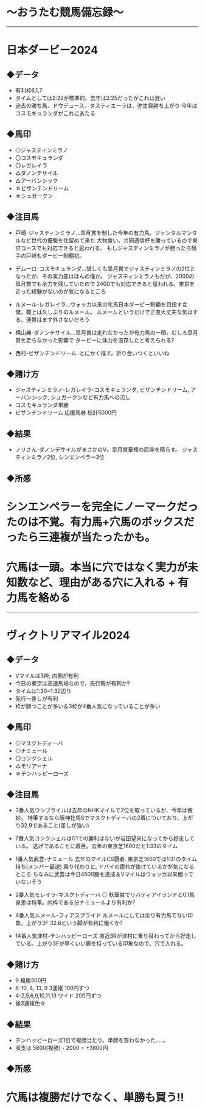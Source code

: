

# ～おうたむ競馬備忘録～
---
# 日本ダービー2024

## ◆データ
- 有利枠6,1,7
- タイムとしては2:22が標準的、去年は2:25だったがこれは遅い
- 過去の勝ち馬、ドウデュース、タスティエーラは、弥生賞勝ち上がり
 今年はコスモキュランダがこれにあたる

## ◆馬印
- ◎ジャスティンミラノ
- 〇コスモキュランダ
- 〇レガレイラ
- △ダノンテサイル
- △アーバンシック
- ☆ビザンチンドリーム
- ☆シュガークン

## ◆注目馬
- 戸崎-ジャスティンミラノ...皐月賞を制した今年の有力馬。ジャンタルマンタルなど世代の優駿を仕留めて来た
                    大物食い。共同通信杯を勝っているので東京コースでも対応できると思われる。
                    もしジャスティンミラノが勝ったら騎手の戸崎もダービー制覇初。
                                             
- デムーロ-コスモキュランダ...惜しくも皐月賞でジャスティンミラノの2位となったが、その実力差はほんの僅か。
                      ジャスティンミラノもだが、2000の皐月賞でも余力を残していたので
                      2400でも対応できると思われる。東京を走った経験がないのが気になるところ

- ルメール-レガレイラ...ウォッカ以来の牝馬日本ダービー制覇を目指す女傑。鞍上は久しぶりのルメール。
                  ルメールというだけで正直大丈夫な気はする。連帯はまず外さないだろう

- 横山典-ダノンテサイル...皐月賞は走れなかったが有力馬の一頭。むしろ皐月賞を走らなかった影響で
                     ダービーに体力を温存したと考えられる?
                           
- 西村-ビザンチンドリーム..とにかく推す。折り合いつくといいね

## ◆賭け方
- ジャスティンミラノ-レガレイラ-コスモキュランダ, ビザンチンドリーム, アーバンシック, シュガークンなど有力馬への流し
- コスモキュランダ単勝
- ビザンチンドリーム 応援馬券
総計5000円

## ◆結果
- ノリさん-ダノンデサイルがまさかのV。皐月賞棄権の屈辱を晴らす。
   ジャスティンミラノ2位, シンエンペラー3位
   
## ◆所感
#    シンエンペラーを完全にノーマークだったのは不覚。有力馬+穴馬のボックスだったら三連複が当たったかも。
#    穴馬は一頭。本当に穴ではなく実力が未知数など、理由がある穴に入れる + 有力馬を絡める

---
# ヴィクトリアマイル2024

## ◆データ

- Vマイルは3枠, 内側が有利
- 今日の東京は高速馬場なので、先行勢が有利か?
- タイムは1:30~1:32辺り
- 先行～差しが有利
- 枠が勝つことが多い＆3枠が4番人気になっていることが多い

## ◆馬印

- ◎マスクトディーバ
- ◎ナミュール
- 〇コンクシェル 
- △モリアーナ
- ☆テンハッピーローズ 

## ◆注目馬

- 3番人気ウンブライルは去年のNHKマイルで2位を取っているが、今年は微妙。
    特筆するなら阪神牝馬Sでマスクトディーバの2着についており、上がり32.9であること(差しが強い)
	
- 7番人気コンクシェルはG1での勝利はないが岩田望来になってから好走している。 
   逃げであることに着目。去年の東京芝1600だと1:33のタイム

- 1番人気武豊-ナミュール 
   去年のマイルCS覇者. 東京芝1600では1:31のタイム持ち(メンバー最速)
    乗り代わりと, ドバイの疲れが抜けているかが気になるところ
     ちなみに武豊は今日4500勝を達成＆Vマイルはウォッカ以来勝っていないそう

- 2番人気モレイラ-マスクトディーバ ◎
   秋華賞でリバティアイランドと0.1馬身差は特筆。内枠である分ナミュールより有利か?

- 4番人気ルメール-フィアスプライド
  ルメールにしては余り有力馬でない印象。上がり3F 32.6という脚が有利に働くか?
  
- 14番人気津村-テンハッピーローズ
  直近3Rが津村に乗り替わってから好走している。上がり3Fが早くいい脚を持っている印象なので、穴で入れる。
  
## ◆賭け方
- 9  複勝300円 
- 6-10, 4, 13, 9 3連複 100円ずつ
- 4-2,5,6,9,10,11,13 ワイド 200円ずつ
- 後3連複色々

## ◆結果
- テンハッピーローズ1位で複勝当たり。単勝を買わなかった.....。
- 収支は 5800(複勝) - 2000 = +3800円

## ◆所感
# 穴馬は複勝だけでなく、単勝も買う!!
